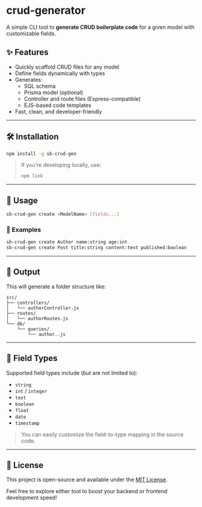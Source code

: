 
# crud-generator

A simple CLI tool to **generate CRUD boilerplate code** for a given model with customizable fields.

## ✨ Features

- Quickly scaffold CRUD files for any model
- Define fields dynamically with types
- Generates:
  - SQL schema
  - Prisma model (optional)
  - Controller and route files (Express-compatible)
  - EJS-based code templates
- Fast, clean, and developer-friendly

---

## 🛠 Installation

```bash
npm install -g sb-crud-gen
````

> If you’re developing locally, use:
>
> ```bash
> npm link
> ```

---

## 🚀 Usage

```bash
sb-crud-gen create <ModelName> [fields...]
```

### 📌 Examples

```bash
sb-crud-gen create Author name:string age:int
sb-crud-gen create Post title:string content:text published:boolean
```

---

## 📂 Output

This will generate a folder structure like:

```
src/
├── controllers/
│   └── authorController.js
├── routes/
│   └── authorRoutes.js
└── db/
    └── queries/
        └── author..js
```

---

## 🔧 Field Types

Supported field types include (but are not limited to):

* `string`
* `int` / `integer`
* `text`
* `boolean`
* `float`
* `date`
* `timestamp`

> You can easily customize the field-to-type mapping in the source code.

---

## 📄 License


This project is open-source and available under the [MIT License](https://mit-license.org/).


Feel free to explore either tool to boost your backend or frontend development speed!
